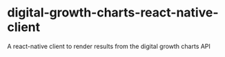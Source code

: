 # digital-growth-charts-react-native-client

A react-native client to render results from the digital growth charts API
